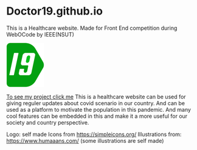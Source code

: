 # Doctor19.github.io
This is a Healthcare website. Made for Front End competition during WebOCode by IEEE(NSUT)

![](img/doctor.png)

[To see my project click me](https://virusinlinux.github.io/Doctor19.github.io/)
 This is a healthcare website can be used for giving reguler updates about covid scenario in our country. And can be used as
a platform to motivate the population in this pandemic. And many cool features can be embedded in this and make it a more useful 
for our society and country perspective. 


<!--Links to elements used-->
Logo: self made
Icons from https://simpleicons.org/
Illustrations from: https://www.humaaans.com/ (some illustrations are self made)
